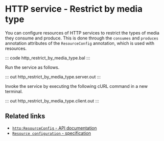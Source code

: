 # HTTP service - Restrict by media type

You can configure resources of HTTP services to restrict the types of media they consume and produce. This is done through the `consumes` and `produces` annotation attributes of the `ResourceConfig` annotation, which is used with resources.

::: code http_restrict_by_media_type.bal :::

Run the service as follows.

::: out http_restrict_by_media_type.server.out :::

Invoke the service by executing the following cURL command in a new terminal.

::: out http_restrict_by_media_type.client.out :::

## Related links
- [`http:ResourceConfig` - API documentation](https://lib.ballerina.io/ballerina/http/latest/records/HttpResourceConfig)
- [`Resource configuration` - specification](https://ballerina.io/spec/http/#42-resource-configuration)
